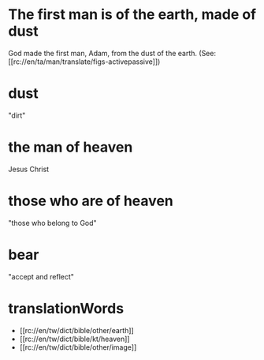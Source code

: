 # The first man is of the earth, made of dust

God made the first man, Adam, from the dust of the earth. (See: [[rc://en/ta/man/translate/figs-activepassive]])

# dust

"dirt"

# the man of heaven

Jesus Christ

# those who are of heaven

"those who belong to God"

# bear

"accept and reflect"

# translationWords

* [[rc://en/tw/dict/bible/other/earth]]
* [[rc://en/tw/dict/bible/kt/heaven]]
* [[rc://en/tw/dict/bible/other/image]]